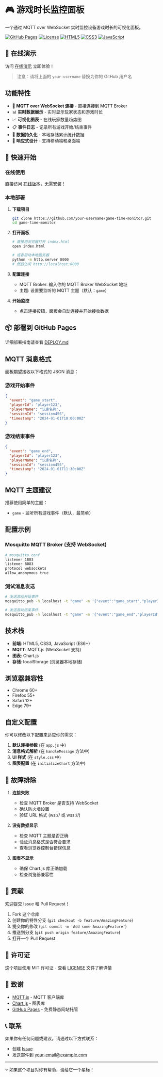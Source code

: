 # 🎮 游戏时长监控面板

一个通过 MQTT over WebSocket 实时监控设备游戏时长的可视化面板。

[![GitHub Pages](https://img.shields.io/badge/GitHub%20Pages-部署-brightgreen)](https://your-username.github.io/game-time-monitor/)
[![License](https://img.shields.io/badge/License-MIT-blue.svg)](LICENSE)
[![HTML5](https://img.shields.io/badge/HTML5-E34F26?logo=html5&logoColor=white)](https://developer.mozilla.org/en-US/docs/Web/HTML)
[![CSS3](https://img.shields.io/badge/CSS3-1572B6?logo=css3&logoColor=white)](https://developer.mozilla.org/en-US/docs/Web/CSS)
[![JavaScript](https://img.shields.io/badge/JavaScript-F7DF1E?logo=javascript&logoColor=black)](https://developer.mozilla.org/en-US/docs/Web/JavaScript)

## 🌟 在线演示

访问 [在线演示](https://your-username.github.io/game-time-monitor/) 立即体验！

> 注意：请将上面的 `your-username` 替换为你的 GitHub 用户名

## 功能特性

- 🔗 **MQTT over WebSocket 连接** - 直接连接到 MQTT Broker
- 📊 **实时数据展示** - 实时显示玩家状态和游戏时长
- 📈 **可视化图表** - 在线玩家数量趋势图
- 📋 **事件日志** - 记录所有游戏开始/结束事件
- 💾 **数据持久化** - 本地存储累计统计数据
- 📱 **响应式设计** - 支持移动端和桌面端

## 🚀 快速开始

### 在线使用
直接访问 [在线版本](https://your-username.github.io/game-time-monitor/)，无需安装！

### 本地部署
1. **下载项目**
   ```bash
   git clone https://github.com/your-username/game-time-monitor.git
   cd game-time-monitor
   ```

2. **打开面板**
   ```bash
   # 直接用浏览器打开 index.html
   open index.html
   
   # 或者启动本地服务器
   python -m http.server 8000
   # 然后访问 http://localhost:8000
   ```

3. **配置连接**
   - MQTT Broker: 输入你的 MQTT Broker WebSocket 地址
   - 主题: 设置要监听的 MQTT 主题（默认：`game`）

4. **开始监控**
   - 点击连接按钮，面板会自动连接并开始接收数据

## 📦 部署到 GitHub Pages

详细部署指南请查看 [DEPLOY.md](DEPLOY.md)

## MQTT 消息格式

面板期望接收以下格式的 JSON 消息：

### 游戏开始事件
```json
{
  "event": "game_start",
  "playerId": "player123",
  "playerName": "玩家名称",
  "sessionId": "session456",
  "timestamp": "2024-01-01T10:00:00Z"
}
```

### 游戏结束事件
```json
{
  "event": "game_end",
  "playerId": "player123",
  "playerName": "玩家名称", 
  "sessionId": "session456",
  "timestamp": "2024-01-01T11:30:00Z"
}
```

## MQTT 主题建议

推荐使用简单的主题：
- `game` - 监听所有游戏事件（默认，最简单）

## 配置示例

### Mosquitto MQTT Broker (支持 WebSocket)
```bash
# mosquitto.conf
listener 1883
listener 8083
protocol websockets
allow_anonymous true
```

### 测试消息发送
```bash
# 发送游戏开始事件
mosquitto_pub -h localhost -t "game" -m '{"event":"game_start","playerId":"test123","playerName":"测试玩家","sessionId":"sess001","timestamp":"2024-01-01T10:00:00Z"}'

# 发送游戏结束事件  
mosquitto_pub -h localhost -t "game" -m '{"event":"game_end","playerId":"test123","playerName":"测试玩家","sessionId":"sess001","timestamp":"2024-01-01T11:30:00Z"}'
```

## 技术栈

- **前端**: HTML5, CSS3, JavaScript (ES6+)
- **MQTT**: MQTT.js (WebSocket 支持)
- **图表**: Chart.js
- **存储**: localStorage (浏览器本地存储)

## 浏览器兼容性

- Chrome 60+
- Firefox 55+
- Safari 12+
- Edge 79+

## 自定义配置

你可以修改以下配置来适应你的需求：

1. **默认连接参数** (在 `app.js` 中)
2. **消息格式解析** (在 `handleMessage` 方法中)
3. **UI 样式** (在 `style.css` 中)
4. **图表配置** (在 `initializeChart` 方法中)

## 🔧 故障排除

1. **连接失败**
   - 检查 MQTT Broker 是否支持 WebSocket
   - 确认防火墙设置
   - 验证 URL 格式 (ws:// 或 wss://)

2. **没有数据显示**
   - 检查 MQTT 主题是否正确
   - 验证消息格式是否符合要求
   - 查看浏览器控制台错误信息

3. **图表不显示**
   - 确保 Chart.js 库正确加载
   - 检查浏览器兼容性

## 🤝 贡献

欢迎提交 Issue 和 Pull Request！

1. Fork 这个仓库
2. 创建你的特性分支 (`git checkout -b feature/AmazingFeature`)
3. 提交你的修改 (`git commit -m 'Add some AmazingFeature'`)
4. 推送到分支 (`git push origin feature/AmazingFeature`)
5. 打开一个 Pull Request

## 📄 许可证

这个项目使用 MIT 许可证 - 查看 [LICENSE](LICENSE) 文件了解详情

## 🙏 致谢

- [MQTT.js](https://github.com/mqttjs/MQTT.js) - MQTT 客户端库
- [Chart.js](https://www.chartjs.org/) - 图表库
- [GitHub Pages](https://pages.github.com/) - 免费静态网站托管

## 📞 联系

如果你有任何问题或建议，请通过以下方式联系：

- 创建 [Issue](https://github.com/your-username/game-time-monitor/issues)
- 发送邮件到 your-email@example.com

---

⭐ 如果这个项目对你有帮助，请给它一个星标！